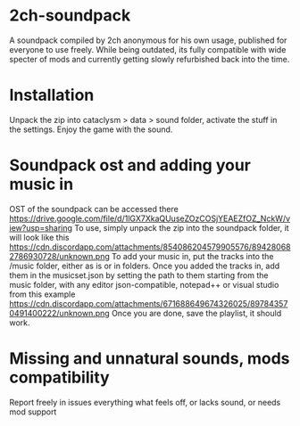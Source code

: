 # 2ch-soundpack
A soundpack compiled by 2ch anonymous for his own usage, published for everyone to use freely. While being outdated, its fully compatible with wide specter of mods and currently getting slowly refurbished back into the time.

# Installation
Unpack the zip into cataclysm > data > sound folder, activate the stuff in the settings. Enjoy the game with the sound.

# Soundpack ost and adding your music in
OST of the soundpack can be accessed there
https://drive.google.com/file/d/1lGX7XkaQUuseZOzCOSjYEAEZfOZ_NckW/view?usp=sharing
To use, simply unpack the zip into the soundpack folder, it will look like this
https://cdn.discordapp.com/attachments/854086204579905576/894280682786930728/unknown.png
To add your music in, put the tracks into the /music folder, either as is or in folders. Once you added the tracks in, add them in the musicset.json by setting the path to them starting from the music folder, with any editor json-compatible, notepad++ or visual studio from this example
https://cdn.discordapp.com/attachments/671688649674326025/897843570491400222/unknown.png
Once you are done, save the playlist, it should work.

# Missing and unnatural sounds, mods compatibility
Report freely in issues everything what feels off, or lacks sound, or needs mod support
